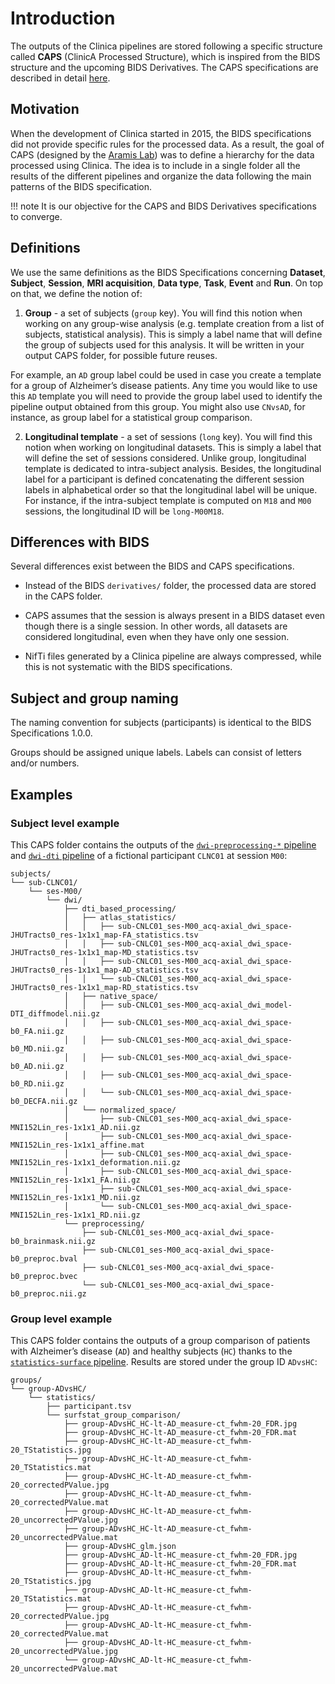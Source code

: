 
# Introduction

The outputs of the Clinica pipelines are stored following a specific structure called **CAPS** (ClinicA Processed Structure), which is inspired from the BIDS structure and the upcoming BIDS Derivatives. The CAPS specifications are described in detail [here](../Specifications).


## Motivation
When the development of Clinica started in 2015, the BIDS specifications did not provide specific rules for the processed data. As a result, the goal of CAPS (designed by the [Aramis Lab](http://www.aramislab.fr/)) was to define a hierarchy for the data processed using Clinica. The idea is to include in a single folder all the results of the different pipelines and organize the data following the main patterns of the BIDS specification.

!!! note
    It is our objective for the CAPS and BIDS Derivatives specifications to converge.


## Definitions

We use the same definitions as the BIDS Specifications concerning **Dataset**, **Subject**, **Session**, **MRI acquisition**, **Data type**, **Task**, **Event** and **Run**. On top on that, we define the notion of:

1. **Group** - a set of subjects (`group` key). You will find this notion when working on any group-wise analysis (e.g. template creation from a list of subjects, statistical analysis). This is simply a label name that will define the group of subjects used for this analysis. It will be written in your output CAPS folder, for possible future reuses.

For example, an `AD` group label could be used in case you create a template for a group of Alzheimer’s disease patients. Any time you would like to use this `AD` template you will need to provide the group label used to identify the pipeline output obtained from this group. You might also use `CNvsAD`, for instance, as group label for a statistical group comparison.

2. **Longitudinal template** - a set of sessions (`long` key). You will find this notion when working on longitudinal datasets. This is simply a label that will define the set of sessions considered. Unlike group, longitudinal template is dedicated to intra-subject analysis. Besides, the longitudinal label for a participant is defined concatenating the different session labels in alphabetical order so that the longitudinal label will be unique. For instance, if the intra-subject template is computed on `M18` and `M00` sessions, the longitudinal ID will be `long-M00M18`.


## Differences with BIDS

Several differences exist between the BIDS and CAPS specifications.

- Instead of the BIDS `derivatives/` folder, the processed data are stored in the CAPS folder.

- CAPS assumes that the session is always present in a BIDS dataset even though there is a single session. In other words, all datasets are considered longitudinal, even when they have only one session.

- NifTi files generated by a Clinica pipeline are always compressed, while this is not systematic with the BIDS specifications.


## Subject and group naming

The naming convention for subjects (participants) is identical to the BIDS Specifications 1.0.0.

Groups should be assigned unique labels. Labels can consist of letters and/or numbers.

## Examples
### Subject level example
This CAPS folder contains the outputs of the [`dwi-preprocessing-*` pipeline](../../Pipelines/DWI_Preprocessing) and [`dwi-dti` pipeline](../../Pipelines/DWI_DTI) of a fictional participant `CLNC01` at session `M00`:
```
subjects/
└── sub-CLNC01/
    └── ses-M00/
        └── dwi/
            ├── dti_based_processing/
            │   ├── atlas_statistics/
            │   │   ├── sub-CNLC01_ses-M00_acq-axial_dwi_space-JHUTracts0_res-1x1x1_map-FA_statistics.tsv
            │   │   ├── sub-CNLC01_ses-M00_acq-axial_dwi_space-JHUTracts0_res-1x1x1_map-MD_statistics.tsv
            │   │   ├── sub-CNLC01_ses-M00_acq-axial_dwi_space-JHUTracts0_res-1x1x1_map-AD_statistics.tsv
            │   │   └── sub-CNLC01_ses-M00_acq-axial_dwi_space-JHUTracts0_res-1x1x1_map-RD_statistics.tsv
            │   ├── native_space/
            │   │   ├── sub-CNLC01_ses-M00_acq-axial_dwi_model-DTI_diffmodel.nii.gz
            │   │   ├── sub-CNLC01_ses-M00_acq-axial_dwi_space-b0_FA.nii.gz
            │   │   ├── sub-CNLC01_ses-M00_acq-axial_dwi_space-b0_MD.nii.gz
            │   │   ├── sub-CNLC01_ses-M00_acq-axial_dwi_space-b0_AD.nii.gz
            │   │   ├── sub-CNLC01_ses-M00_acq-axial_dwi_space-b0_RD.nii.gz
            │   │   └── sub-CNLC01_ses-M00_acq-axial_dwi_space-b0_DECFA.nii.gz
            │   └── normalized_space/
            │       ├── sub-CNLC01_ses-M00_acq-axial_dwi_space-MNI152Lin_res-1x1x1_AD.nii.gz
            │       ├── sub-CNLC01_ses-M00_acq-axial_dwi_space-MNI152Lin_res-1x1x1_affine.mat
            │       ├── sub-CNLC01_ses-M00_acq-axial_dwi_space-MNI152Lin_res-1x1x1_deformation.nii.gz
            │       ├── sub-CNLC01_ses-M00_acq-axial_dwi_space-MNI152Lin_res-1x1x1_FA.nii.gz
            │       ├── sub-CNLC01_ses-M00_acq-axial_dwi_space-MNI152Lin_res-1x1x1_MD.nii.gz
            │       └── sub-CNLC01_ses-M00_acq-axial_dwi_space-MNI152Lin_res-1x1x1_RD.nii.gz
            └── preprocessing/
                ├── sub-CNLC01_ses-M00_acq-axial_dwi_space-b0_brainmask.nii.gz
                ├── sub-CNLC01_ses-M00_acq-axial_dwi_space-b0_preproc.bval
                ├── sub-CNLC01_ses-M00_acq-axial_dwi_space-b0_preproc.bvec
                └── sub-CNLC01_ses-M00_acq-axial_dwi_space-b0_preproc.nii.gz
```

### Group level example
This CAPS folder contains the outputs of a group comparison of patients with Alzheimer’s disease (`AD`) and healthy subjects (`HC`) thanks to the [`statistics-surface` pipeline](../../Pipelines/Stats_Surface). Results are stored under the group ID `ADvsHC`:

```
groups/
└── group-ADvsHC/
    └── statistics/
        ├── participant.tsv
        └── surfstat_group_comparison/
            ├── group-ADvsHC_HC-lt-AD_measure-ct_fwhm-20_FDR.jpg
            ├── group-ADvsHC_HC-lt-AD_measure-ct_fwhm-20_FDR.mat
            ├── group-ADvsHC_HC-lt-AD_measure-ct_fwhm-20_TStatistics.jpg
            ├── group-ADvsHC_HC-lt-AD_measure-ct_fwhm-20_TStatistics.mat
            ├── group-ADvsHC_HC-lt-AD_measure-ct_fwhm-20_correctedPValue.jpg
            ├── group-ADvsHC_HC-lt-AD_measure-ct_fwhm-20_correctedPValue.mat
            ├── group-ADvsHC_HC-lt-AD_measure-ct_fwhm-20_uncorrectedPValue.jpg
            ├── group-ADvsHC_HC-lt-AD_measure-ct_fwhm-20_uncorrectedPValue.mat
            ├── group-ADvsHC_glm.json
            ├── group-ADvsHC_AD-lt-HC_measure-ct_fwhm-20_FDR.jpg
            ├── group-ADvsHC_AD-lt-HC_measure-ct_fwhm-20_FDR.mat
            ├── group-ADvsHC_AD-lt-HC_measure-ct_fwhm-20_TStatistics.jpg
            ├── group-ADvsHC_AD-lt-HC_measure-ct_fwhm-20_TStatistics.mat
            ├── group-ADvsHC_AD-lt-HC_measure-ct_fwhm-20_correctedPValue.jpg
            ├── group-ADvsHC_AD-lt-HC_measure-ct_fwhm-20_correctedPValue.mat
            ├── group-ADvsHC_AD-lt-HC_measure-ct_fwhm-20_uncorrectedPValue.jpg
            └── group-ADvsHC_AD-lt-HC_measure-ct_fwhm-20_uncorrectedPValue.mat
```
